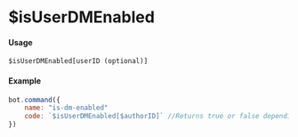 # $isUserDMEnabled

#### Usage

```text
$isUserDMEnabled[userID (optional)]
```

#### Example

```javascript
bot.command({
    name: "is-dm-enabled"
    code: `$isUserDMEnabled[$authorID]` //Returns true or false depending on author.
})
```

